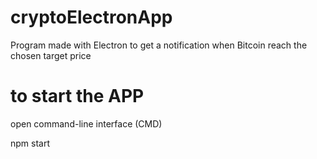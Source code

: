 # cryptoElectronApp
Program made with Electron to get a notification when Bitcoin reach the chosen target price

# to start the APP
open command-line interface (CMD)

npm start
